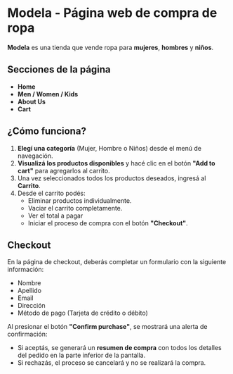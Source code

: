 
# Modela - Página web de compra de ropa

**Modela** es una tienda que vende ropa para **mujeres**, **hombres** y **niños**.

## Secciones de la página

- **Home**
- **Men / Women / Kids**
- **About Us**
- **Cart**

## ¿Cómo funciona?

1. **Elegí una categoría** (Mujer, Hombre o Niños) desde el menú de navegación.
2. **Visualizá los productos disponibles** y hacé clic en el botón **"Add to cart"** para agregarlos al carrito.
3. Una vez seleccionados todos los productos deseados, ingresá al **Carrito**.
4. Desde el carrito podés:
   - Eliminar productos individualmente.
   - Vaciar el carrito completamente.
   - Ver el total a pagar   
   - Iniciar el proceso de compra con el botón **"Checkout"**.

## Checkout
En la página de checkout, deberás completar un formulario con la siguiente información:

- Nombre
- Apellido
- Email
- Dirección
- Método de pago (Tarjeta de crédito o débito)

Al presionar el botón **"Confirm purchase"**, se mostrará una alerta de confirmación:

- Si aceptás, se generará un **resumen de compra** con todos los detalles del pedido en la parte inferior de la pantalla.
- Si rechazás, el proceso se cancelará y no se realizará la compra.
